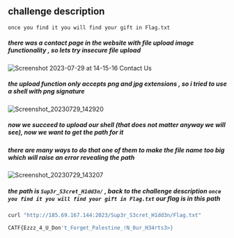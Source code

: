 ## challenge description
`once you find it you will find your gift in Flag.txt`

##### there was a contact page in the website with file upload image functionality , so lets try insecure file upload 
![Screenshot 2023-07-29 at 14-15-16 Contact Us](https://github.com/kiro6/writeups-ctfs/assets/57776872/7606ccd0-77fd-4061-9e76-8361fd3635c6)


##### the upload function only accepts png and jpg extensions , so i tried to use a shell with png signature 
![Screenshot_20230729_142920](https://github.com/kiro6/writeups-ctfs/assets/57776872/6469fc3b-818b-45cc-8732-fb0e44998910)

##### now we succeed to upload our shell (that does not matter anyway we will see), now we want to get the path for it 

##### there are many ways to do that one of them to make the file name too big which will raise an error revealing the path
![Screenshot_20230729_143207](https://github.com/kiro6/writeups-ctfs/assets/57776872/8a843e6b-d9e3-4950-92c2-6fe6adf24357)

##### the path is `Sup3r_S3cret_H1dd3n/` , back to the challenge description `once you find it you will find your gift in Flag.txt` our flag is in this path
```bash
curl "http://185.69.167.144:2023/Sup3r_S3cret_H1dd3n/Flag.txt"  

CATF{Ezzz_4_U_Don't_Forget_Palestine_!N_0ur_H34rts3>}
```
